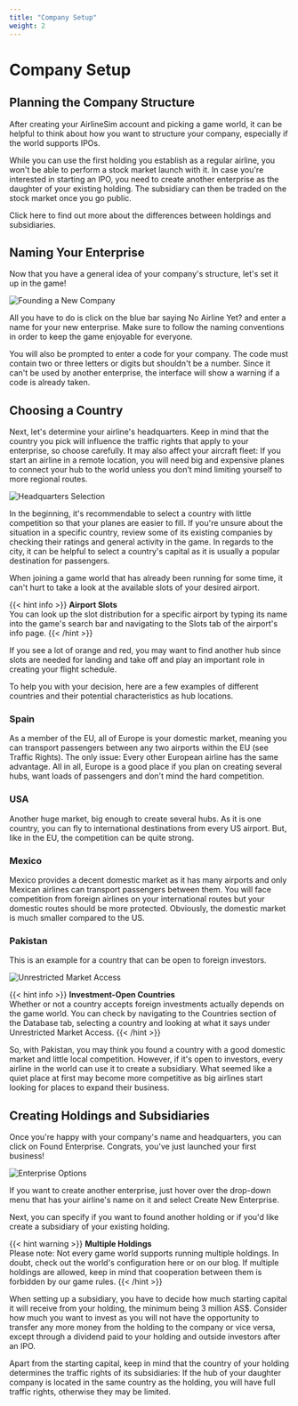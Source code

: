 ```yaml
---
title: "Company Setup"
weight: 2
---
```


# Company Setup

## Planning the Company Structure

After creating your AirlineSim account and picking a game world, it can be helpful to think about how you want to structure your company, especially if the world supports IPOs. 

While you can use the first holding you establish as a regular airline, you won't be able to perform a stock market launch with it. In case you're interested in starting an IPO, you need to create another enterprise as the daughter of your existing holding. The subsidiary can then be traded on the stock market once you go public. 

Click here to find out more about the differences between holdings and subsidiaries.

## Naming Your Enterprise

Now that you have a general idea of your company's structure, let's set it up in the game!

![Founding a New Company](no_airline_01.png "Founding a New Company")

All you have to do is click on the blue bar saying No Airline Yet? and enter a name for your new enterprise. Make sure to follow the naming conventions in order to keep the game enjoyable for everyone.

You will also be prompted to enter a code for your company. The code must contain two or three letters or digits but shouldn't be a number. Since it can't be used by another enterprise, the interface will show a warning if a code is already taken.

## Choosing a Country

Next, let's determine your airline's headquarters. Keep in mind that the country you pick will influence the traffic rights that apply to your enterprise, so choose carefully. It may also affect your aircraft fleet: If you start an airline in a remote location, you will need big and expensive planes to connect your hub to the world unless you don’t mind limiting yourself to more regional routes. 

![Headquarters Selection](headquarters_01.png "Headquarters Selection")

In the beginning, it's recommendable to select a country with little competition so that your planes are easier to fill. If you're unsure about the situation in a specific country, review some of its existing companies by checking their ratings and general activity in the game. In regards to the city, it can be helpful to select a country's capital as it is usually a popular destination for passengers.

When joining a game world that has already been running for some time, it can't hurt to take a look at the available slots of your desired airport. 

{{< hint info >}}
**Airport Slots**  
You can look up the slot distribution for a specific airport by typing its name into the game's search bar and navigating to the Slots tab of the airport's info page.
{{< /hint >}}

If you see a lot of orange and red, you may want to find another hub since slots are needed for landing and take off and play an important role in creating your flight schedule.

To help you with your decision, here are a few examples of different countries and their potential characteristics as hub locations.

### Spain

As a member of the EU, all of Europe is your domestic market, meaning you can transport passengers between any two airports within the EU (see Traffic Rights). The only issue: Every other European airline has the same advantage. All in all, Europe is a good place if you plan on creating several hubs, want loads of passengers and don't mind the hard competition.

### USA

Another huge market, big enough to create several hubs. As it is one country, you can fly to international destinations from every US airport. But, like in the EU, the competition can be quite strong.

### Mexico

Mexico provides a decent domestic market as it has many airports and only Mexican airlines can transport passengers between them. You will face competition from foreign airlines on your international routes but your domestic routes should be more protected. Obviously, the domestic market is much smaller compared to the US.

### Pakistan

This is an example for a country that can be open to foreign investors.

![Unrestricted Market Access](investment_open_01.png "Unrestricted Market Access")

{{< hint info >}}
**Investment-Open Countries**  
Whether or not a country accepts foreign investments actually depends on the game world. You can check by navigating to the Countries section of the Database tab, selecting a country and looking at what it says under Unrestricted Market Access.
{{< /hint >}}

So, with Pakistan, you may think you found a country with a good domestic market and little local competition. However, if it's open to investors, every airline in the world can use it to create a subsidiary. What seemed like a quiet place at first may become more competitive as big airlines start looking for places to expand their business.

## Creating Holdings and Subsidiaries

Once you're happy with your company's name and headquarters, you can click on Found Enterprise. Congrats, you've just launched your first business!

![Enterprise Options](found_enterprise_01.png "Enterprise Options")

If you want to create another enterprise, just hover over the drop-down menu that has your airline's name on it and select Create New Enterprise. 

Next, you can specify if you want to found another holding or if you'd like create a subsidiary of your existing holding.

{{< hint warning >}}
**Multiple Holdings**  
Please note: Not every game world supports running multiple holdings. In doubt, check out the world's configuration here or on our blog. If multiple holdings are allowed, keep in mind that cooperation between them is forbidden by our game rules.
{{< /hint >}}

When setting up a subsidiary, you have to decide how much starting capital it will receive from your holding, the minimum being 3 million AS$. Consider how much you want to invest as you will not have the opportunity to transfer any more money from the holding to the company or vice versa, except through a dividend paid to your holding and outside investors after an IPO.

Apart from the starting capital, keep in mind that the country of your holding determines the traffic rights of its subsidiaries: If the hub of your daughter company is located in the same country as the holding, you will have full traffic rights, otherwise they may be limited. 
